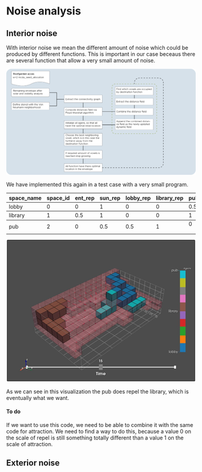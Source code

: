 # Noise analysis

## Interior noise

With interior noise we mean the different amount of noise which could be produced by different functions. This is important in our case beceaus there are several function that allow a very small amount of noise. 

![title](../../../img/Flowchart_interior_noise.png)

We have implemented this again in a test case with a very small program. 

<table><thead><tr class="header"><th>space_name</th><th>space_id</th><th>ent_rep</th><th>sun_rep</th><th>lobby_rep</th><th>library_rep</th><th>pub_rep

</th></tr></thead><tbody><tr class="odd"><td>lobby</td><td>0</td><td>0</td><td>1</td><td>0</td><td>0</td><td>0.5
</th></tr></thead><tbody><tr class="odd"><td>library</td><td>1</td><td>0.5</td><td>1</td><td>0</td><td>0</td><td>1
</th></tr></thead><tbody><tr class="odd"><td>pub</td><td>2</td><td>0</td><td>0.5</td><td>0.5</td><td>1</td><td>0
</p></td></tr></tbody></table>


![title](../../../img/W+2_mcda_seed_allocation_repel.PNG)

As we can see in this visualization the pub does repel the library, which is eventually what we want. 

#### To do

If we want to use this code, we need to be able to combine it with the same code for attraction. We need to find a way to do this, because a value 0 on the scale of repel is still something totally different than a value 1 on the scale of attraction. 

## Exterior noise